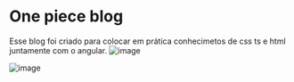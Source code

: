 # One piece blog

Esse blog foi criado para colocar em prática conhecimetos de css ts e html juntamente com o angular.
![image](https://github.com/riverson98/angular-blog/assets/89596532/46dbba1f-bda9-4336-bceb-0ddc862897ad)

![image](https://github.com/riverson98/angular-blog/assets/89596532/8b990bbe-b7b1-458f-832c-a3431467ad4f)

